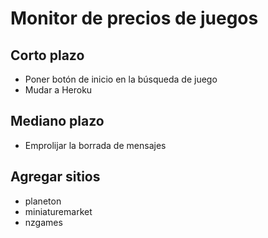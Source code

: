 Monitor de precios de juegos
=====

Corto plazo
-----------
- Poner botón de inicio en la búsqueda de juego
- Mudar a Heroku

Mediano plazo
-------------
- Emprolijar la borrada de mensajes

Agregar sitios
------
- planeton
- miniaturemarket
- nzgames 